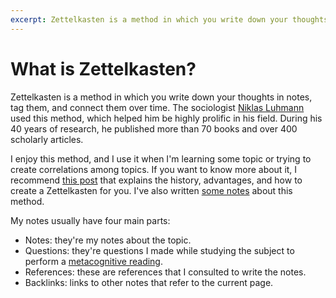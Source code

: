 ```yaml
---
excerpt: Zettelkasten is a method in which you write down your thoughts in notes, tag, and connect them over time.
---
```


# What is Zettelkasten?

Zettelkasten is a method in which you write down your thoughts in notes, tag them, and connect them over time. The sociologist [Niklas Luhmann](https://en.wikipedia.org/wiki/Niklas_Luhmann) used this method, which helped him be highly prolific in his field. During his 40 years of research, he published more than 70 books and over 400 scholarly articles.

I enjoy this method, and I use it when I'm learning some topic or trying to create correlations among topics. If you want to know more about it, I recommend [this post](https://writingcooperative.com/zettelkasten-how-one-german-scholar-was-so-freakishly-productive-997e4e0ca125) that explains the history, advantages, and how to create a Zettelkasten for you. I've also written [some notes](/zettel/zettelkasten) about this method.

My notes usually have four main parts:

- Notes: they're my notes about the topic.
- Questions: they're questions I made while studying the subject to perform a [metacognitive reading](/zettel/reading-metacognitively).
- References: these are references that I consulted to write the notes.
- Backlinks: links to other notes that refer to the current page.
